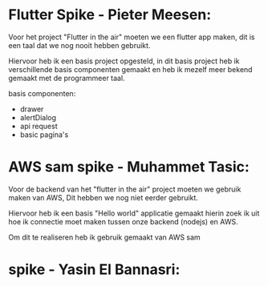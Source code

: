 # Flutter Spike - Pieter Meesen:

Voor het project "Flutter in the air" moeten we een flutter app maken, dit is een taal dat we nog nooit hebben gebruikt.

Hiervoor heb ik een basis project opgesteld, in dit basis project heb ik verschillende basis componenten gemaakt en heb ik mezelf meer bekend gemaakt met de programmeer taal.

basis componenten:

- drawer
- alertDialog
- api request
- basic pagina's


# AWS sam spike - Muhammet Tasic:

Voor de backend van het "flutter in the air" project moeten we gebruik maken van AWS, Dit hebben we nog niet eerder gebruikt.

Hiervoor heb ik een basis "Hello world" applicatie gemaakt hierin zoek ik uit hoe ik connectie moet maken tussen onze backend (nodejs) en AWS.

Om dit te realiseren heb ik gebruik gemaakt van AWS sam



# spike - Yasin El Bannasri:


